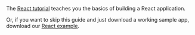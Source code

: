 The [React tutorial](https://reactjs.org/tutorial/tutorial.html) teaches you the basics of building a React application.

Or, if you want to skip this guide and just download a working sample app, download our [React example](https://github.com/okta/samples-js-react/tree/master/okta-hosted-login).
